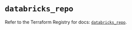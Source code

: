 # `databricks_repo`

Refer to the Terraform Registry for docs: [`databricks_repo`](https://registry.terraform.io/providers/databricks/databricks/1.36.0/docs/resources/repo).
